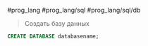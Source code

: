 #prog_lang #prog_lang/sql #prog_lang/sql/db

> Создать базу данных

```sql
CREATE DATABASE databasename;
```
